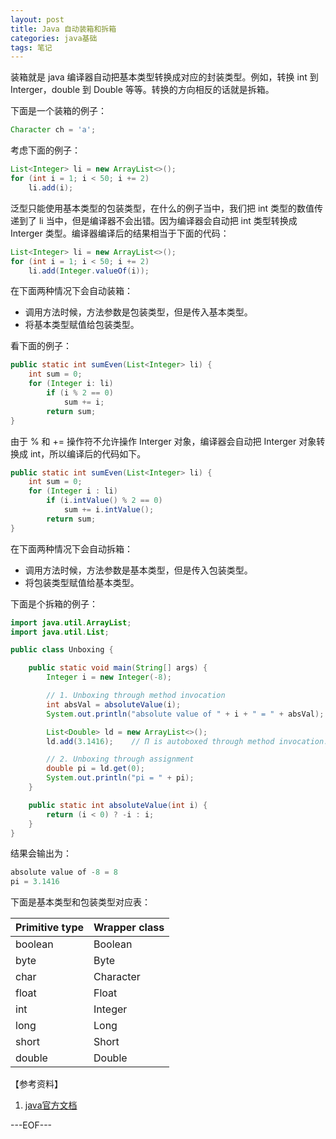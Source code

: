 ```yaml
---
layout: post
title: Java 自动装箱和拆箱
categories: java基础
tags: 笔记
---
```


装箱就是 java 编译器自动把基本类型转换成对应的封装类型。例如，转换 int 到 Interger，double 到 Double 等等。转换的方向相反的话就是拆箱。

下面是一个装箱的例子：

```java
Character ch = 'a';
```

考虑下面的例子：

```java
List<Integer> li = new ArrayList<>();
for (int i = 1; i < 50; i += 2)
    li.add(i);
```

泛型只能使用基本类型的包装类型，在什么的例子当中，我们把 int 类型的数值传递到了 li 当中，但是编译器不会出错。因为编译器会自动把 int 类型转换成 Interger 类型。编译器编译后的结果相当于下面的代码：

```java
List<Integer> li = new ArrayList<>();
for (int i = 1; i < 50; i += 2)
    li.add(Integer.valueOf(i));
```

在下面两种情况下会自动装箱：

- 调用方法时候，方法参数是包装类型，但是传入基本类型。
- 将基本类型赋值给包装类型。

看下面的例子：

```java
public static int sumEven(List<Integer> li) {
    int sum = 0;
    for (Integer i: li)
        if (i % 2 == 0)
            sum += i;
        return sum;
}
```

由于 % 和 += 操作符不允许操作 Interger 对象，编译器会自动把 Interger 对象转换成 int，所以编译后的代码如下。

```java
public static int sumEven(List<Integer> li) {
    int sum = 0;
    for (Integer i : li)
        if (i.intValue() % 2 == 0)
            sum += i.intValue();
        return sum;
}
```

在下面两种情况下会自动拆箱：

- 调用方法时候，方法参数是基本类型，但是传入包装类型。
- 将包装类型赋值给基本类型。

下面是个拆箱的例子：

```java
import java.util.ArrayList;
import java.util.List;

public class Unboxing {

    public static void main(String[] args) {
        Integer i = new Integer(-8);

        // 1. Unboxing through method invocation
        int absVal = absoluteValue(i);
        System.out.println("absolute value of " + i + " = " + absVal);

        List<Double> ld = new ArrayList<>();
        ld.add(3.1416);    // Π is autoboxed through method invocation.

        // 2. Unboxing through assignment
        double pi = ld.get(0);
        System.out.println("pi = " + pi);
    }

    public static int absoluteValue(int i) {
        return (i < 0) ? -i : i;
    }
}
```

结果会输出为：

```java
absolute value of -8 = 8
pi = 3.1416
```

下面是基本类型和包装类型对应表：

Primitive type|Wrapper class
:--|:--
boolean	|Boolean
byte	|Byte
char	|Character
float	|Float
int|	Integer
long	|Long
short	|Short
double	|Double


【参考资料】

1. [java官方文档](http://docs.oracle.com/javase/tutorial/java/data/autoboxing.html)


---EOF---


